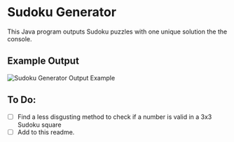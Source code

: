# Sudoku Generator
This Java program outputs Sudoku puzzles with one unique solution the the console.

## Example Output
![Sudoku Generator Output Example](https://i.imgur.com/qjQERLp.png)

## To Do:

- [ ] Find a less disgusting method to check if a number is valid in a 3x3 Sudoku square
- [ ] Add to this readme.
